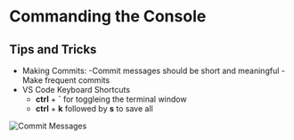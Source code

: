 # Commanding the Console 

## Tips and Tricks

- Making Commits:
    -Commit messages should be short and meaningful
    -Make frequent commits
- VS Code Keyboard Shortcuts
    - **ctrl** + **`** for toggleing the terminal window
    - **ctrl** + **k** followed by **s** to save all

![Commit Messages](https://imgs/xkcd.com/comics/git_commit.png)